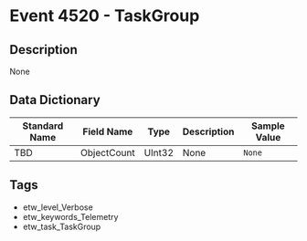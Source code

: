 # Event 4520 - TaskGroup

## Description
None

## Data Dictionary
|Standard Name|Field Name|Type|Description|Sample Value|
|---|---|---|---|---|
|TBD|ObjectCount|UInt32|None|`None`|

## Tags
* etw_level_Verbose
* etw_keywords_Telemetry
* etw_task_TaskGroup
